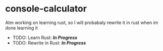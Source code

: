 # console-calculator

Atm working on learning rust, so I will probabaly rewrite it in rust when im done learning it

* TODO: Learn Rust: ***In Progress***
* TODO: Rewrite in Rust: ***In Progress***

